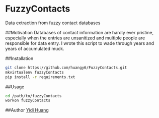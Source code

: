 FuzzyContacts
=============
Data extraction from fuzzy contact databases

##Motivation
Databases of contact information are hardly ever pristine, especially when the entries are unsanitized and multiple people are responsible for data entry. I wrote this script to wade through years and years of accumulated muck. 

##Installation
````bash
git clone https://github.com/huangy6/FuzzyContacts.git
mkvirtualenv fuzzyContacts
pip install -r requirements.txt
````

##Usage
````bash
cd /path/to/fuzzyContacts
workon fuzzyContacts
````

##Author
[Yidi Huang](mailto:huangy6@yahoo.com)
